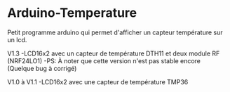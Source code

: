 # Arduino-Temperature
Petit programme arduino qui permet d'afficher un capteur température sur un lcd.

V1.3 
-LCD16x2 avec un capteur de température DTH11 et deux module RF (NRF24LO1)
-PS: À noter que cette version n'est pas stable encore (Quelque bug à corrigé)

V1.0 à V1.1 
-LCD16x2 avec une capteur de température TMP36

